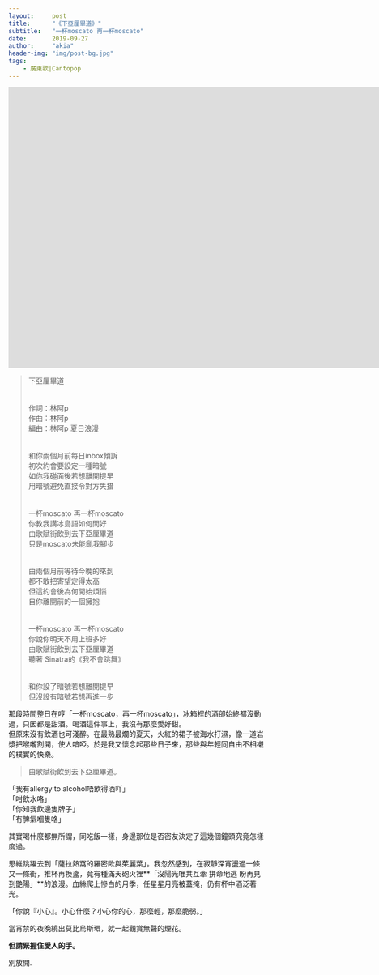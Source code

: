 ```yaml
---
layout:     post
title:      "《下亞厘畢道》"
subtitle:   "一杯moscato 再一杯moscato"
date:       2019-09-27
author:     "akia"
header-img: "img/post-bg.jpg"
tags:
    - 廣東歌|Cantopop
---
```


<iframe width="1665" height="555" src="https://www.youtube.com/embed/fP5uhqU4trE" frameborder="0" allow="accelerometer; autoplay; encrypted-media; gyroscope; picture-in-picture" allowfullscreen></iframe>

>下亞厘畢道  
><br/>  
>作詞：林阿p  
>作曲：林阿p  
>編曲：林阿p 夏日浪漫  
><br/>  
>和你兩個月前每日inbox傾訴  
>初次約會要設定一種暗號  
>如你我碰面後若想離開提早  
>用暗號避免直接令對方失措  
><br/>  
>一杯moscato 再一杯moscato  
>你教我講冰島語如何問好  
>由歌賦街飲到去下亞厘畢道  
>只是moscato未能亂我腳步  
><br/>   
>由兩個月前等待今晚的來到  
>都不敢把寄望定得太高  
>但這約會後為何開始煩惱  
>自你離開前的一個擁抱  
><br/>  
>一杯moscato 再一杯moscato  
>你說你明天不用上班多好  
>由歌賦街飲到去下亞厘畢道  
>聽著 Sinatra的《我不會跳舞》  
><br/>  
>和你設了暗號若想離開提早  
>但沒設有暗號若想再進一步  



那段時間整日在哼「一杯moscato，再一杯moscato」，冰箱裡的酒卻始終都沒動過，只因都是甜酒。喝酒這件事上，我沒有那麼愛好甜。    
但原來沒有飲酒也可淺醉。在最熟最爛的夏天，火紅的裙子被海水打濕，像一道岩漿把喉嚨割開，使人喑啞。於是我又懷念起那些日子來，那些與年輕同自由不相襯的樸實的快樂。

>由歌賦街飲到去下亞厘畢道。

「我有allergy to alcohol唔飲得酒吖」  
「咁飲水咯」  
「你知我飲邊隻牌子」  
「冇脾氣嗰隻咯」  

其實喝什麼都無所謂，同吃飯一樣，身邊那位是否密友決定了這幾個鐘頭究竟怎樣度過。

思維跳躍去到「薩拉熱窩的羅密歐與茱麗葉」。我忽然感到，在寂靜深宵盪過一條又一條街，推杯再換盞，竟有種滿天砲火裡**「沒陽光唯共互牽 拼命地逃 盼再見到艷陽」**的浪漫。血絲爬上慘白的月季，任星星月亮被蓋掩，仍有杯中酒泛著光。

「你說『小心』。小心什麼？小心你的心，那麼輕，那麼脆弱。」

當宵禁的夜晚繞出莫比烏斯環，就一起觀賞無聲的煙花。

**但請緊握住愛人的手。**

別放開.
